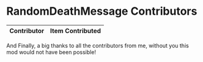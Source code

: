 # RandomDeathMessage Contributors

| Contributor |Item Contributed
| ------------- |:-------------:|

And Finally, a big thanks to all the contributors from me, without you this mod would not have been possible!